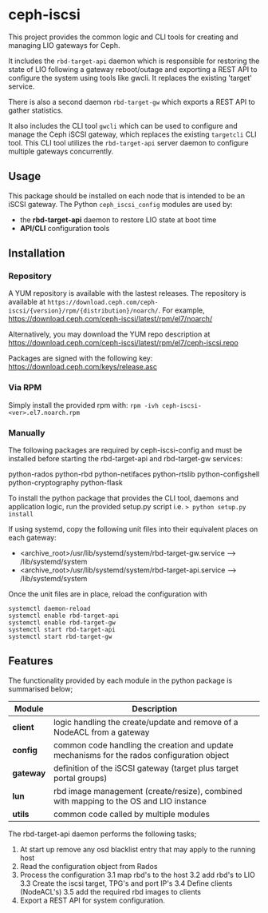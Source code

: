 # ceph-iscsi
This project provides the common logic and CLI tools for creating and managing
LIO gateways for Ceph.

It includes the ```rbd-target-api``` daemon which is responsible for restoring
the state of LIO following a gateway reboot/outage and exporting a REST API
to configure the system using tools like gwcli. It replaces the existing
'target' service.

There is also a second daemon ```rbd-target-gw``` which exports a REST API
to gather statistics.

It also includes the CLI tool ```gwcli``` which can be used to configure and
manage the Ceph iSCSI gateway, which replaces the existing ```targetcli```
CLI tool. This CLI tool utilizes the ```rbd-target-api``` server daemon to
configure multiple gateways concurrently.

## Usage
This package should be installed on each node that is intended to be an iSCSI
gateway. The Python ```ceph_iscsi_config``` modules are used by:
* the **rbd-target-api** daemon to restore LIO state at boot time
* **API/CLI** configuration tools

## Installation
### Repository
A YUM repository is available with the lastest releases.  The repository is available at `https://download.ceph.com/ceph-iscsi/{version}/rpm/{distribution}/noarch/`.  For example, https://download.ceph.com/ceph-iscsi/latest/rpm/el7/noarch/

Alternatively, you may download the YUM repo description at https://download.ceph.com/ceph-iscsi/latest/rpm/el7/ceph-iscsi.repo

Packages are signed with the following key: https://download.ceph.com/keys/release.asc

### Via RPM
Simply install the provided rpm with:
```rpm -ivh ceph-iscsi-<ver>.el7.noarch.rpm```

### Manually
The following packages are required by ceph-iscsi-config and must be
installed before starting the rbd-target-api and rbd-target-gw services:

python-rados
python-rbd
python-netifaces
python-rtslib
python-configshell
python-cryptography
python-flask

To install the python package that provides the CLI tool, daemons and
application logic, run the provided setup.py script i.e.
```> python setup.py install```

If using systemd, copy the following unit files into their equivalent places
on each gateway:
- <archive_root>/usr/lib/systemd/system/rbd-target-gw.service  --> /lib/systemd/system
- <archive_root>/usr/lib/systemd/system/rbd-target-api.service  --> /lib/systemd/system

Once the unit files are in place, reload the configuration with
```
systemctl daemon-reload
systemctl enable rbd-target-api
systemctl enable rbd-target-gw
systemctl start rbd-target-api
systemctl start rbd-target-gw
```

## Features
The functionality provided by each module in the python package is summarised below;

| Module | Description |
| --- | --- |
| **client** | logic handling the create/update and remove of a NodeACL from a gateway |
| **config** | common code handling the creation and update mechanisms for the rados configuration object |  
| **gateway** | definition of the iSCSI gateway (target plus target portal groups) |
| **lun** | rbd image management (create/resize), combined with mapping to the OS and LIO instance |
| **utils** | common code called by multiple modules |

The rbd-target-api daemon performs the following tasks;
  1. At start up remove any osd blacklist entry that may apply to the running host
  2. Read the configuration object from Rados
  3. Process the configuration
  3.1 map rbd's to the host
  3.2 add rbd's to LIO
  3.3 Create the iscsi target, TPG's and port IP's
  3.4 Define clients (NodeACL's)
  3.5 add the required rbd images to clients
  4. Export a REST API for system configuration.


